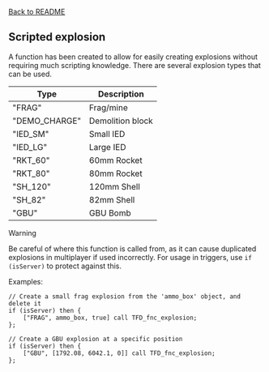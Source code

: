 [Back to README](/README.md#documentation)

## Scripted explosion

A function has been created to allow for easily creating explosions without requiring much scripting knowledge. There are several explosion types that can be used.

| Type          | Description      |
| ------------- | ---------------- |
| "FRAG"        | Frag/mine        |
| "DEMO_CHARGE" | Demolition block |
| "IED_SM"      | Small IED        |
| "IED_LG"      | Large IED        |
| "RKT_60"      | 60mm Rocket      |
| "RKT_80"      | 80mm Rocket      |
| "SH_120"      | 120mm Shell      |
| "SH_82"       | 82mm Shell       |
| "GBU"         | GBU Bomb         |

> [!WARNING]  
> Be careful of where this function is called from, as it can cause duplicated explosions in multiplayer if used incorrectly. For usage in triggers, use `if (isServer)` to protect against this.

Examples:
```sqf
// Create a small frag explosion from the 'ammo_box' object, and delete it
if (isServer) then {
    ["FRAG", ammo_box, true] call TFD_fnc_explosion;
};

// Create a GBU explosion at a specific position
if (isServer) then {
    ["GBU", [1792.08, 6042.1, 0]] call TFD_fnc_explosion;
};
```